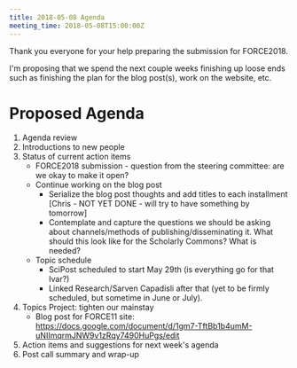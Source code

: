 ```yaml
---
title: 2018-05-08 Agenda
meeting_time: 2018-05-08T15:00:00Z
---
```


Thank you everyone for your help preparing the submission for FORCE2018.

I'm proposing that we spend the next couple weeks finishing up loose ends such
as finishing the plan for the blog post(s), work on the website, etc.

# Proposed Agenda

1. Agenda review
2. Introductions to new people
3. Status of current action items
    - FORCE2018 submission - question from the steering committee: are we okay
    to make it open?
    - Continue working on the blog post
        - Serialize the blog post thoughts and add titles to each installment
        [Chris - NOT YET DONE - will try to have something by tomorrow]
        - Contemplate and capture the questions we should be asking about
        channels/methods of publishing/disseminating it. What should this look
        like for the Scholarly Commons? What is needed?
    - Topic schedule
        - SciPost scheduled to start May 29th (is everything go for that Ivar?)
        - Linked Research/Sarven Capadisli after that (yet to be firmly
        scheduled, but sometime in June or July).
4. Topics Project: tighten our mainstay
    - Blog post for FORCE11 site:
    https://docs.google.com/document/d/1gm7-TftBb1b4umM-uNIImqrmJNW9v1zRqy7490HuPgs/edit
6. Action items and suggestions for next week's agenda
7. Post call summary and wrap-up
